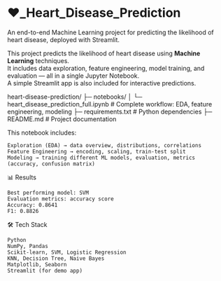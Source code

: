 # ❤️_Heart_Disease_Prediction
An end-to-end Machine Learning project for predicting the likelihood of heart disease, deployed with Streamlit.

This project predicts the likelihood of heart disease using **Machine Learning** techniques.  
It includes data exploration, feature engineering, model training, and evaluation — all in a single Jupyter Notebook.  
A simple Streamlit app is also included for interactive predictions.

heart-disease-prediction/
      ├─ notebooks/
      │ └─ heart_disease_prediction_full.ipynb # Complete workflow: EDA, feature engineering, modeling
      ├─ requirements.txt # Python dependencies
      ├─ README.md # Project documentation

This notebook includes:

    Exploration (EDA) → data overview, distributions, correlations
    Feature Engineering → encoding, scaling, train-test split
    Modeling → training different ML models, evaluation, metrics (accuracy, confusion matrix)

📊 Results

    Best performing model: SVM
    Evaluation metrics: accuracy score
    Accuracy: 0.8641
    F1: 0.8826

🛠️ Tech Stack

    Python
    NumPy, Pandas
    Scikit-learn, SVM, Logistic Regression
    KNN, Decision Tree, Naive Bayes
    Matplotlib, Seaborn
    Streamlit (for demo app)
